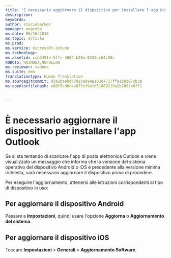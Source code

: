```yaml
---
title: "È necessario aggiornare il dispositivo per installare l'app Outlook | Microsoft Intune"
description: 
keywords: 
author: staciebarker
manager: angrobe
ms.date: 06/16/2016
ms.topic: article
ms.prod: 
ms.service: microsoft-intune
ms.technology: 
ms.assetid: ccb7451e-5ffc-4604-b28e-8322cc64c58c
ROBOTS: NOINDEX,NOFOLLOW
ms.reviewer: vadona
ms.suite: ems
translationtype: Human Translation
ms.sourcegitcommit: d3a2daebdb781ce99aa103e7717ffa1b0297cb3a
ms.openlocfilehash: e88f5cd8cee07fef9e1d51688219a2b7093e0ff1


---
```


# È necessario aggiornare il dispositivo per installare l'app Outlook

Se si sta tentando di scaricare l'app di posta elettronica Outlook e viene visualizzato un messaggio che informa che la versione del sistema operativo del dispositivo Android o iOS è precedente alla versione minima richiesta, sarà necessario aggiornare il dispositivo prima di procedere.

Per eseguire l'aggiornamento, attenersi alle istruzioni corrispondenti al tipo di dispositivo in uso:

## Per aggiornare il dispositivo Android
Passare a **Impostazioni**, quindi usare l'opzione **Aggiorna** o **Aggiornamento del sistema**.

## Per aggiornare il dispositivo iOS
Toccare **Impostazioni** &gt; **Generali** &gt; **Aggiornamento Software**.



<!--HONumber=Aug16_HO4-->


